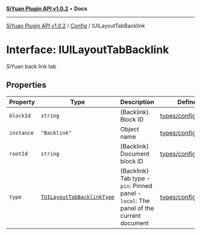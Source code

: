 [**SiYuan Plugin API v1.0.2**](../../../README.md) • **Docs**

---

[SiYuan Plugin API v1.0.2](../../../README.md) / [Config](../README.md) / IUILayoutTabBacklink

# Interface: IUILayoutTabBacklink

SiYuan back link tab

## Properties

| Property   | Type                                                                      | Description                                                                            | Defined in                                                                                       |
| ---------- | ------------------------------------------------------------------------- | -------------------------------------------------------------------------------------- | ------------------------------------------------------------------------------------------------ |
| `blockId`  | `string`                                                                  | (Backlink) Block ID                                                                    | [types/config.d.ts:1727](https://github.com/siyuan-note/petal/tree/main/types/config.d.ts#L1727) |
| `instance` | `"Backlink"`                                                              | Object name                                                                            | [types/config.d.ts:1731](https://github.com/siyuan-note/petal/tree/main/types/config.d.ts#L1731) |
| `rootId`   | `string`                                                                  | (Backlink) Document block ID                                                           | [types/config.d.ts:1735](https://github.com/siyuan-note/petal/tree/main/types/config.d.ts#L1735) |
| `type`     | [`TUILayoutTabBacklinkType`](../type-aliases/TUILayoutTabBacklinkType.md) | (Backlink) Tab type - `pin`: Pinned panel - `local`: The panel of the current document | [types/config.d.ts:1741](https://github.com/siyuan-note/petal/tree/main/types/config.d.ts#L1741) |
